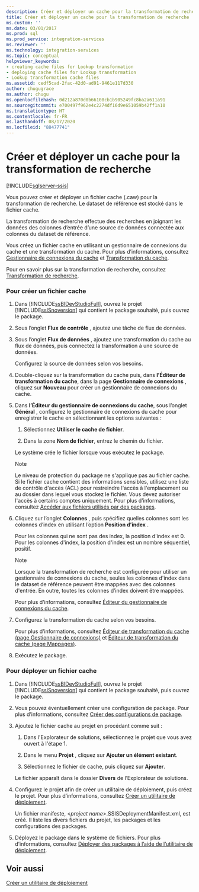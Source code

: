 ```yaml
---
description: Créer et déployer un cache pour la transformation de recherche
title: Créer et déployer un cache pour la transformation de recherche | Microsoft Docs
ms.custom: ''
ms.date: 03/01/2017
ms.prod: sql
ms.prod_service: integration-services
ms.reviewer: ''
ms.technology: integration-services
ms.topic: conceptual
helpviewer_keywords:
- creating cache files for Lookup transformation
- deploying cache files for Lookup transformation
- Lookup transformation cache files
ms.assetid: cedf5cad-2fac-42d0-ad91-9461e117d330
author: chugugrace
ms.author: chugu
ms.openlocfilehash: 0d212a870d0b66108cb1b905249fc8ba2a611a91
ms.sourcegitcommit: e700497f962e4c2274df16d9e651059b42ff1a10
ms.translationtype: HT
ms.contentlocale: fr-FR
ms.lasthandoff: 08/17/2020
ms.locfileid: "88477741"
---
```

# <a name="create-and-deploy-a-cache-for-the-lookup-transformation"></a>Créer et déployer un cache pour la transformation de recherche

[!INCLUDE[sqlserver-ssis](../../../includes/applies-to-version/sqlserver-ssis.md)]


  Vous pouvez créer et déployer un fichier cache (.caw) pour la transformation de recherche. Le dataset de référence est stocké dans le fichier cache.  
  
 La transformation de recherche effectue des recherches en joignant les données des colonnes d’entrée d’une source de données connectée aux colonnes du dataset de référence.  
  
 Vous créez un fichier cache en utilisant un gestionnaire de connexions du cache et une transformation du cache. Pour plus d’informations, consultez [Gestionnaire de connexions du cache](../../../integration-services/data-flow/transformations/cache-connection-manager.md) et [Transformation du cache](../../../integration-services/data-flow/transformations/cache-transform.md).  
  
 Pour en savoir plus sur la transformation de recherche, consultez [Transformation de recherche](../../../integration-services/data-flow/transformations/lookup-transformation.md).  
  
### <a name="to-create-a-cache-file"></a>Pour créer un fichier cache  
  
1.  Dans [!INCLUDE[ssBIDevStudioFull](../../../includes/ssbidevstudiofull-md.md)], ouvrez le projet [!INCLUDE[ssISnoversion](../../../includes/ssisnoversion-md.md)] qui contient le package souhaité, puis ouvrez le package.  
  
2.  Sous l’onglet **Flux de contrôle** , ajoutez une tâche de flux de données.  
  
3.  Sous l’onglet **Flux de données** , ajoutez une transformation du cache au flux de données, puis connectez la transformation à une source de données.  
  
     Configurez la source de données selon vos besoins.  
  
4.  Double-cliquez sur la transformation du cache puis, dans **l’Éditeur de transformation du cache**, dans la page **Gestionnaire de connexions** , cliquez sur **Nouveau** pour créer un gestionnaire de connexions du cache.  
  
5.  Dans **l’Éditeur du gestionnaire de connexions du cache**, sous l’onglet **Général** , configurez le gestionnaire de connexions du cache pour enregistrer le cache en sélectionnant les options suivantes :  
  
    1.  Sélectionnez **Utiliser le cache de fichier**.  
  
    2.  Dans la zone **Nom de fichier**, entrez le chemin du fichier.  
  
     Le système crée le fichier lorsque vous exécutez le package.  
  
    > [!NOTE]  
    >  Le niveau de protection du package ne s'applique pas au fichier cache. Si le fichier cache contient des informations sensibles, utilisez une liste de contrôle d'accès (ACL) pour restreindre l'accès à l'emplacement ou au dossier dans lequel vous stockez le fichier. Vous devez autoriser l'accès à certains comptes uniquement. Pour plus d’informations, consultez [Accéder aux fichiers utilisés par des packages](../../../integration-services/security/security-overview-integration-services.md#files).  
  
6.  Cliquez sur l’onglet **Colonnes** , puis spécifiez quelles colonnes sont les colonnes d’index en utilisant l’option **Position d’index** .  
  
     Pour les colonnes qui ne sont pas des index, la position d'index est 0. Pour les colonnes d'index, la position d'index est un nombre séquentiel, positif.  
  
    > [!NOTE]  
    >  Lorsque la transformation de recherche est configurée pour utiliser un gestionnaire de connexions du cache, seules les colonnes d'index dans le dataset de référence peuvent être mappées avec des colonnes d'entrée. En outre, toutes les colonnes d’index doivent être mappées.  
  
     Pour plus d’informations, consultez [Éditeur du gestionnaire de connexions du cache](../../../integration-services/data-flow/transformations/cache-connection-manager-editor.md).  
  
7.  Configurez la transformation du cache selon vos besoins.  
  
     Pour plus d’informations, consultez [Éditeur de transformation du cache &#40;page Gestionnaire de connexions&#41;](../../../integration-services/data-flow/transformations/cache-transformation-editor-connection-manager-page.md) et [Éditeur de transformation du cache &#40;page Mappages&#41;](../../../integration-services/data-flow/transformations/cache-transformation-editor-mappings-page.md).  
  
8.  Exécutez le package.  
  
### <a name="to-deploy-a-cache-file"></a>Pour déployer un fichier cache  
  
1.  Dans [!INCLUDE[ssBIDevStudioFull](../../../includes/ssbidevstudiofull-md.md)], ouvrez le projet [!INCLUDE[ssISnoversion](../../../includes/ssisnoversion-md.md)] qui contient le package souhaité, puis ouvrez le package.  
  
2.  Vous pouvez éventuellement créer une configuration de package. Pour plus d’informations, consultez [Créer des configurations de package](../../../integration-services/packages/create-package-configurations.md).  
  
3.  Ajoutez le fichier cache au projet en procédant comme suit :  
  
    1.  Dans l'Explorateur de solutions, sélectionnez le projet que vous avez ouvert à l'étape 1.  
  
    2.  Dans le menu **Projet** , cliquez sur **Ajouter un élément existant**.  
  
    3.  Sélectionnez le fichier de cache, puis cliquez sur **Ajouter**.  
  
     Le fichier apparaît dans le dossier **Divers** de l’Explorateur de solutions.  
  
4.  Configurez le projet afin de créer un utilitaire de déploiement, puis créez le projet. Pour plus d’informations, consultez [Créer un utilitaire de déploiement](../../../integration-services/packages/create-a-deployment-utility.md).  
  
     Un fichier manifeste, \<*project name*>.SSISDeploymentManifest.xml, est créé. Il liste les divers fichiers du projet, les packages et les configurations des packages.  
  
5.  Déployez le package dans le système de fichiers. Pour plus d’informations, consultez [Déployer des packages à l’aide de l’utilitaire de déploiement](../../../integration-services/packages/deploy-packages-by-using-the-deployment-utility.md).  
  
## <a name="see-also"></a>Voir aussi  
 [Créer un utilitaire de déploiement](../../../integration-services/packages/create-a-deployment-utility.md)  
  
  

